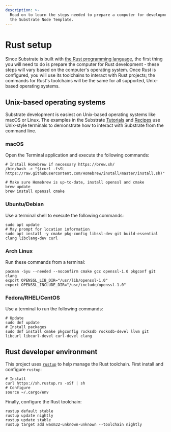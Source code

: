 ```yaml
---
description: >-
  Read on to learn the steps needed to prepare a computer for development with
  the Substrate Node Template.
---
```


# Rust setup

Since Substrate is built with [the Rust programming language](https://www.rust-lang.org/), the first thing you will need to do is prepare the computer for Rust development - these steps will vary based on the computer's operating system. Once Rust is configured, you will use its toolchains to interact with Rust projects; the commands for Rust's toolchains will be the same for all supported, Unix-based operating systems.

## Unix-based operating systems

Substrate development is easiest on Unix-based operating systems like macOS or Linux. The examples in the Substrate [Tutorials](https://substrate.dev/tutorials) and [Recipes](https://substrate.dev/recipes/) use Unix-style terminals to demonstrate how to interact with Substrate from the command line.

### macOS

Open the Terminal application and execute the following commands:

```text
# Install Homebrew if necessary https://brew.sh/
/bin/bash -c "$(curl -fsSL https://raw.githubusercontent.com/Homebrew/install/master/install.sh)"

# Make sure Homebrew is up-to-date, install openssl and cmake
brew update
brew install openssl cmake
```

### Ubuntu/Debian

Use a terminal shell to execute the following commands:

```text
sudo apt update
# May prompt for location information
sudo apt install -y cmake pkg-config libssl-dev git build-essential clang libclang-dev curl
```

### Arch Linux

Run these commands from a terminal:

```text
pacman -Syu --needed --noconfirm cmake gcc openssl-1.0 pkgconf git clang
export OPENSSL_LIB_DIR="/usr/lib/openssl-1.0"
export OPENSSL_INCLUDE_DIR="/usr/include/openssl-1.0"
```

### Fedora/RHEL/CentOS

Use a terminal to run the following commands:

```text
# Update
sudo dnf update
# Install packages
sudo dnf install cmake pkgconfig rocksdb rocksdb-devel llvm git libcurl libcurl-devel curl-devel clang
```

## Rust developer environment

This project uses [`rustup`](https://rustup.rs/) to help manage the Rust toolchain. First install and configure `rustup`:

```text
# Install
curl https://sh.rustup.rs -sSf | sh
# Configure
source ~/.cargo/env
```

Finally, configure the Rust toolchain:

```text
rustup default stable
rustup update nightly
rustup update stable
rustup target add wasm32-unknown-unknown --toolchain nightly
```

